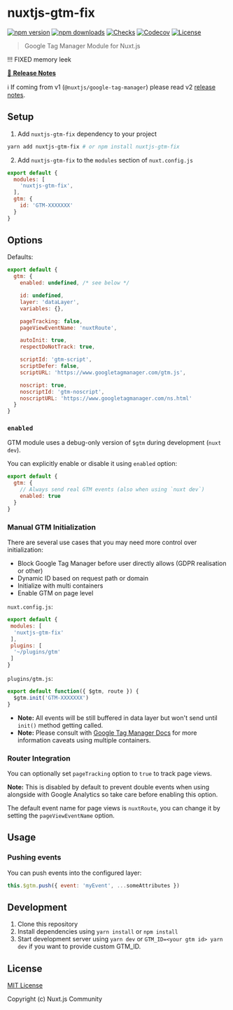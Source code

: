 # nuxtjs-gtm-fix

[![npm version][npm-version-src]][npm-version-href]
[![npm downloads][npm-downloads-src]][npm-downloads-href]
[![Checks][checks-src]][checks-href]
[![Codecov][codecov-src]][codecov-href]
[![License][license-src]][license-href]

> Google Tag Manager Module for Nuxt.js

!!! FIXED memory leek

[📖 **Release Notes**](./CHANGELOG.md)

ℹ️ If coming from v1 (`@nuxtjs/google-tag-manager`) please read v2 [release notes](https://github.com/nuxt-community/gtm-module/releases/tag/v2.0.0).

## Setup

1. Add `nuxtjs-gtm-fix` dependency to your project

```bash
yarn add nuxtjs-gtm-fix # or npm install nuxtjs-gtm-fix
```

2. Add `nuxtjs-gtm-fix` to the `modules` section of `nuxt.config.js`

```js
export default {
  modules: [
    'nuxtjs-gtm-fix',
  ],
  gtm: {
    id: 'GTM-XXXXXXX'
  }
}
```

## Options

Defaults:

```js
export default {
  gtm: {
    enabled: undefined, /* see below */

    id: undefined,
    layer: 'dataLayer',
    variables: {},

    pageTracking: false,
    pageViewEventName: 'nuxtRoute',

    autoInit: true,
    respectDoNotTrack: true,

    scriptId: 'gtm-script',
    scriptDefer: false,
    scriptURL: 'https://www.googletagmanager.com/gtm.js',

    noscript: true,
    noscriptId: 'gtm-noscript',
    noscriptURL: 'https://www.googletagmanager.com/ns.html'
  }
}
```

### `enabled`

GTM module uses a debug-only version of `$gtm` during development (`nuxt dev`).

You can explicitly enable or disable it using `enabled` option:

```js
export default {
  gtm: {
    // Always send real GTM events (also when using `nuxt dev`)
    enabled: true
  }
}
```

### Manual GTM Initialization

There are several use cases that you may need more control over initialization:

- Block Google Tag Manager before user directly allows (GDPR realisation or other)
- Dynamic ID based on request path or domain
- Initialize with multi containers
- Enable GTM on page level

`nuxt.config.js`:

```js
export default {
 modules: [
  'nuxtjs-gtm-fix'
 ],
 plugins: [
  '~/plugins/gtm'
 ]
}
```

`plugins/gtm.js`:

```js
export default function({ $gtm, route }) {
  $gtm.init('GTM-XXXXXXX')
}
```

- **Note:** All events will be still buffered in data layer but won't send until `init()` method getting called.
- **Note:** Please consult with [Google Tag Manager Docs](https://developers.google.com/tag-manager/devguide#multiple-containers) for more information caveats using multiple containers.

### Router Integration

You can optionally set `pageTracking` option to `true` to track page views.

**Note:** This is disabled by default to prevent double events when using alongside with Google Analytics so take care before enabling this option.

The default event name for page views is `nuxtRoute`, you can change it by setting the `pageViewEventName` option.

## Usage

### Pushing events

You can push events into the configured layer:

```js
this.$gtm.push({ event: 'myEvent', ...someAttributes })
```

## Development

1. Clone this repository
2. Install dependencies using `yarn install` or `npm install`
3. Start development server using `yarn dev` or `GTM_ID=<your gtm id> yarn dev` if you want to provide custom GTM_ID.

## License

[MIT License](./LICENSE)

Copyright (c) Nuxt.js Community

<!-- Badges -->
[npm-version-src]: https://img.shields.io/npm/v/on-org/nuxtjs-gtm-fix/latest.svg?style=flat-square
[npm-version-href]: https://npmjs.com/package/nuxtjs-gtm-fix

[npm-downloads-src]: https://img.shields.io/npm/dt/nuxtjs-gtm-fix/gtm.svg?style=flat-square
[npm-downloads-href]: https://npmjs.com/package/nuxtjs-gtm-fix

[checks-src]: https://img.shields.io/github/workflow/status/on-org/nuxtjs-gtm-fix/test/master?style=flat-square
[checks-href]: https://github.com/on-org/nuxtjs-gtm-fix/actions

[codecov-src]: https://img.shields.io/codecov/c/github/on-org/nuxtjs-gtm-fix.svg?style=flat-square
[codecov-href]: https://codecov.io/gh/on-org/nuxtjs-gtm-fix

[license-src]: https://img.shields.io/npm/l/@nuxtjs-gtm-fix/gtm.svg?style=flat-square
[license-href]: https://npmjs.com/package/nuxtjs-gtm-fix
